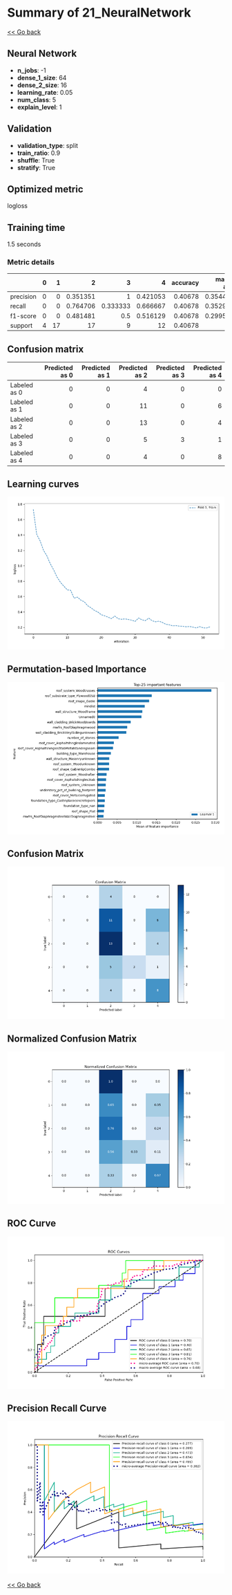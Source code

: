 # Summary of 21_NeuralNetwork

[<< Go back](../README.md)


## Neural Network
- **n_jobs**: -1
- **dense_1_size**: 64
- **dense_2_size**: 16
- **learning_rate**: 0.05
- **num_class**: 5
- **explain_level**: 1

## Validation
 - **validation_type**: split
 - **train_ratio**: 0.9
 - **shuffle**: True
 - **stratify**: True

## Optimized metric
logloss

## Training time

1.5 seconds

### Metric details
|           |   0 |   1 |         2 |        3 |         4 |   accuracy |   macro avg |   weighted avg |   logloss |
|:----------|----:|----:|----------:|---------:|----------:|-----------:|------------:|---------------:|----------:|
| precision |   0 |   0 |  0.351351 | 1        |  0.421053 |    0.40678 |    0.354481 |       0.339417 |   1.42816 |
| recall    |   0 |   0 |  0.764706 | 0.333333 |  0.666667 |    0.40678 |    0.352941 |       0.40678  |   1.42816 |
| f1-score  |   0 |   0 |  0.481481 | 0.5      |  0.516129 |    0.40678 |    0.299522 |       0.319979 |   1.42816 |
| support   |   4 |  17 | 17        | 9        | 12        |    0.40678 |   59        |      59        |   1.42816 |


## Confusion matrix
|              |   Predicted as 0 |   Predicted as 1 |   Predicted as 2 |   Predicted as 3 |   Predicted as 4 |
|:-------------|-----------------:|-----------------:|-----------------:|-----------------:|-----------------:|
| Labeled as 0 |                0 |                0 |                4 |                0 |                0 |
| Labeled as 1 |                0 |                0 |               11 |                0 |                6 |
| Labeled as 2 |                0 |                0 |               13 |                0 |                4 |
| Labeled as 3 |                0 |                0 |                5 |                3 |                1 |
| Labeled as 4 |                0 |                0 |                4 |                0 |                8 |

## Learning curves
![Learning curves](learning_curves.png)

## Permutation-based Importance
![Permutation-based Importance](permutation_importance.png)
## Confusion Matrix

![Confusion Matrix](confusion_matrix.png)


## Normalized Confusion Matrix

![Normalized Confusion Matrix](confusion_matrix_normalized.png)


## ROC Curve

![ROC Curve](roc_curve.png)


## Precision Recall Curve

![Precision Recall Curve](precision_recall_curve.png)



[<< Go back](../README.md)
